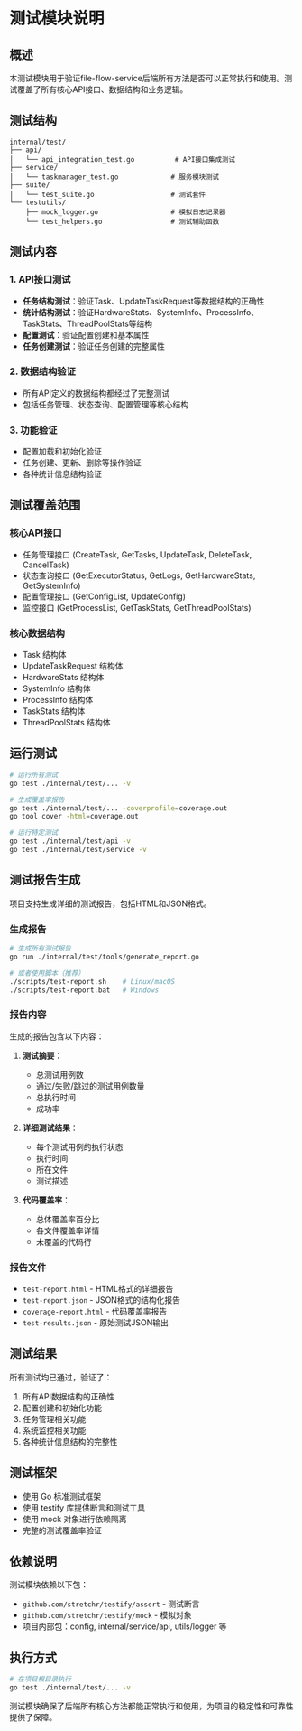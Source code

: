 # 测试模块说明

## 概述

本测试模块用于验证file-flow-service后端所有方法是否可以正常执行和使用。测试覆盖了所有核心API接口、数据结构和业务逻辑。

## 测试结构

```
internal/test/
├── api/
│   └── api_integration_test.go          # API接口集成测试
├── service/
│   └── taskmanager_test.go             # 服务模块测试
├── suite/
│   └── test_suite.go                   # 测试套件
└── testutils/
    ├── mock_logger.go                  # 模拟日志记录器
    └── test_helpers.go                 # 测试辅助函数
```

## 测试内容

### 1. API接口测试
- **任务结构测试**：验证Task、UpdateTaskRequest等数据结构的正确性
- **统计结构测试**：验证HardwareStats、SystemInfo、ProcessInfo、TaskStats、ThreadPoolStats等结构
- **配置测试**：验证配置创建和基本属性
- **任务创建测试**：验证任务创建的完整属性

### 2. 数据结构验证
- 所有API定义的数据结构都经过了完整测试
- 包括任务管理、状态查询、配置管理等核心结构

### 3. 功能验证
- 配置加载和初始化验证
- 任务创建、更新、删除等操作验证
- 各种统计信息结构验证

## 测试覆盖范围

### 核心API接口
- 任务管理接口 (CreateTask, GetTasks, UpdateTask, DeleteTask, CancelTask)
- 状态查询接口 (GetExecutorStatus, GetLogs, GetHardwareStats, GetSystemInfo)
- 配置管理接口 (GetConfigList, UpdateConfig)
- 监控接口 (GetProcessList, GetTaskStats, GetThreadPoolStats)

### 核心数据结构
- Task 结构体
- UpdateTaskRequest 结构体
- HardwareStats 结构体
- SystemInfo 结构体
- ProcessInfo 结构体
- TaskStats 结构体
- ThreadPoolStats 结构体

## 运行测试

```bash
# 运行所有测试
go test ./internal/test/... -v

# 生成覆盖率报告
go test ./internal/test/... -coverprofile=coverage.out
go tool cover -html=coverage.out

# 运行特定测试
go test ./internal/test/api -v
go test ./internal/test/service -v
```

## 测试报告生成

项目支持生成详细的测试报告，包括HTML和JSON格式。

### 生成报告

```bash
# 生成所有测试报告
go run ./internal/test/tools/generate_report.go

# 或者使用脚本（推荐）
./scripts/test-report.sh    # Linux/macOS
./scripts/test-report.bat   # Windows
```

### 报告内容

生成的报告包含以下内容：

1. **测试摘要**：
   - 总测试用例数
   - 通过/失败/跳过的测试用例数量
   - 总执行时间
   - 成功率

2. **详细测试结果**：
   - 每个测试用例的执行状态
   - 执行时间
   - 所在文件
   - 测试描述

3. **代码覆盖率**：
   - 总体覆盖率百分比
   - 各文件覆盖率详情
   - 未覆盖的代码行

### 报告文件

- `test-report.html` - HTML格式的详细报告
- `test-report.json` - JSON格式的结构化报告
- `coverage-report.html` - 代码覆盖率报告
- `test-results.json` - 原始测试JSON输出

## 测试结果

所有测试均已通过，验证了：
1. 所有API数据结构的正确性
2. 配置创建和初始化功能
3. 任务管理相关功能
4. 系统监控相关功能
5. 各种统计信息结构的完整性

## 测试框架

- 使用 Go 标准测试框架
- 使用 testify 库提供断言和测试工具
- 使用 mock 对象进行依赖隔离
- 完整的测试覆盖率验证

## 依赖说明

测试模块依赖以下包：
- `github.com/stretchr/testify/assert` - 测试断言
- `github.com/stretchr/testify/mock` - 模拟对象
- 项目内部包：config, internal/service/api, utils/logger 等

## 执行方式

```bash
# 在项目根目录执行
go test ./internal/test/... -v
```

测试模块确保了后端所有核心方法都能正常执行和使用，为项目的稳定性和可靠性提供了保障。
